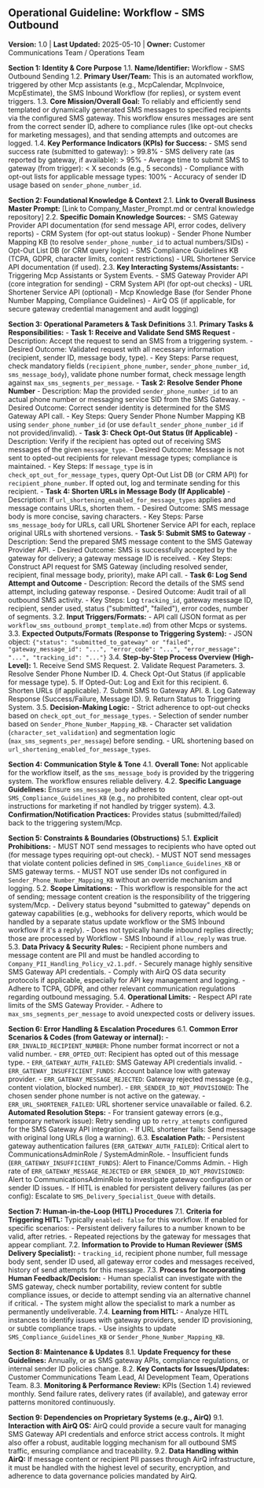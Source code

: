 ## Operational Guideline: Workflow - SMS Outbound

**Version:** 1.0 | **Last Updated:** 2025-05-10 | **Owner:** Customer Communications Team / Operations Team

**Section 1: Identity & Core Purpose**
   1.1. **Name/Identifier:** Workflow - SMS Outbound Sending
   1.2. **Primary User/Team:** This is an automated workflow, triggered by other Mcp assistants (e.g., McpCalendar, McpInvoice, McpEstimate), the SMS Inbound Workflow (for replies), or system event triggers.
   1.3. **Core Mission/Overall Goal:** To reliably and efficiently send templated or dynamically generated SMS messages to specified recipients via the configured SMS gateway. This workflow ensures messages are sent from the correct sender ID, adhere to compliance rules (like opt-out checks for marketing messages), and that sending attempts and outcomes are logged.
   1.4. **Key Performance Indicators (KPIs) for Success:**
       - SMS send success rate (submitted to gateway): > 99.8%
       - SMS delivery rate (as reported by gateway, if available): > 95%
       - Average time to submit SMS to gateway (from trigger): < X seconds (e.g., 5 seconds)
       - Compliance with opt-out lists for applicable message types: 100%
       - Accuracy of sender ID usage based on `sender_phone_number_id`.

**Section 2: Foundational Knowledge & Context**
   2.1. **Link to Overall Business Master Prompt:** [Link to Company_Master_Prompt.md or central knowledge repository]
   2.2. **Specific Domain Knowledge Sources:**
       - SMS Gateway Provider API documentation (for send message API, error codes, delivery reports)
       - CRM System (for opt-out status lookup)
       - Sender Phone Number Mapping KB (to resolve `sender_phone_number_id` to actual numbers/SIDs)
       - Opt-Out List DB (or CRM query logic)
       - SMS Compliance Guidelines KB (TCPA, GDPR, character limits, content restrictions)
       - URL Shortener Service API documentation (if used).
   2.3. **Key Interacting Systems/Assistants:**
       - Triggering Mcp Assistants or System Events.
       - SMS Gateway Provider API (core integration for sending)
       - CRM System API (for opt-out checks)
       - URL Shortener Service API (optional)
       - Mcp Knowledge Base (for Sender Phone Number Mapping, Compliance Guidelines)
       - AirQ OS (if applicable, for secure gateway credential management and audit logging)

**Section 3: Operational Parameters & Task Definitions**
   3.1. **Primary Tasks & Responsibilities:**
       - **Task 1: Receive and Validate Send SMS Request**
           - Description: Accept the request to send an SMS from a triggering system.
           - Desired Outcome: Validated request with all necessary information (recipient, sender ID, message body, type).
           - Key Steps: Parse request, check mandatory fields (`recipient_phone_number`, `sender_phone_number_id`, `sms_message_body`), validate phone number format, check message length against `max_sms_segments_per_message`.
       - **Task 2: Resolve Sender Phone Number**
           - Description: Map the provided `sender_phone_number_id` to an actual phone number or messaging service SID from the SMS Gateway.
           - Desired Outcome: Correct sender identity is determined for the SMS Gateway API call.
           - Key Steps: Query Sender Phone Number Mapping KB using `sender_phone_number_id` (or use `default_sender_phone_number_id` if not provided/invalid).
       - **Task 3: Check Opt-Out Status (If Applicable)**
           - Description: Verify if the recipient has opted out of receiving SMS messages of the given `message_type`.
           - Desired Outcome: Message is not sent to opted-out recipients for relevant message types; compliance is maintained.
           - Key Steps: If `message_type` is in `check_opt_out_for_message_types`, query Opt-Out List DB (or CRM API) for `recipient_phone_number`. If opted out, log and terminate sending for this recipient.
       - **Task 4: Shorten URLs in Message Body (If Applicable)**
           - Description: If `url_shortening_enabled_for_message_types` applies and message contains URLs, shorten them.
           - Desired Outcome: SMS message body is more concise, saving characters.
           - Key Steps: Parse `sms_message_body` for URLs, call URL Shortener Service API for each, replace original URLs with shortened versions.
       - **Task 5: Submit SMS to Gateway**
           - Description: Send the prepared SMS message content to the SMS Gateway Provider API.
           - Desired Outcome: SMS is successfully accepted by the gateway for delivery; a gateway message ID is received.
           - Key Steps: Construct API request for SMS Gateway (including resolved sender, recipient, final message body, priority), make API call.
       - **Task 6: Log Send Attempt and Outcome**
           - Description: Record the details of the SMS send attempt, including gateway response.
           - Desired Outcome: Audit trail of all outbound SMS activity.
           - Key Steps: Log `tracking_id`, gateway message ID, recipient, sender used, status ("submitted", "failed"), error codes, number of segments.
   3.2. **Input Triggers/Formats:**
       - API call (JSON format as per `workflow_sms_outbound_prompt_template.md`) from other Mcps or systems.
   3.3. **Expected Outputs/Formats (Response to Triggering System):**
       - JSON object: `{"status": "submitted_to_gateway" or "failed", "gateway_message_id": "...", "error_code": "...", "error_message": "...", "tracking_id": "..."}`
   3.4. **Step-by-Step Process Overview (High-Level):**
       1. Receive Send SMS Request.
       2. Validate Request Parameters.
       3. Resolve Sender Phone Number ID.
       4. Check Opt-Out Status (if applicable for message type).
       5. If Opted-Out: Log and Exit for this recipient.
       6. Shorten URLs (if applicable).
       7. Submit SMS to Gateway API.
       8. Log Gateway Response (Success/Failure, Message ID).
       9. Return Status to Triggering System.
   3.5. **Decision-Making Logic:**
       - Strict adherence to opt-out checks based on `check_opt_out_for_message_types`.
       - Selection of sender number based on `Sender_Phone_Number_Mapping_KB`.
       - Character set validation (`character_set_validation`) and segmentation logic (`max_sms_segments_per_message`) before sending.
       - URL shortening based on `url_shortening_enabled_for_message_types`.

**Section 4: Communication Style & Tone**
   4.1. **Overall Tone:** Not applicable for the workflow itself, as the `sms_message_body` is provided by the triggering system. The workflow ensures reliable delivery.
   4.2. **Specific Language Guidelines:** Ensure `sms_message_body` adheres to `SMS_Compliance_Guidelines_KB` (e.g., no prohibited content, clear opt-out instructions for marketing if not handled by trigger system).
   4.3. **Confirmation/Notification Practices:** Provides status (submitted/failed) back to the triggering system/Mcp.

**Section 5: Constraints & Boundaries (Obstructions)**
   5.1. **Explicit Prohibitions:**
       - MUST NOT send messages to recipients who have opted out (for message types requiring opt-out check).
       - MUST NOT send messages that violate content policies defined in `SMS_Compliance_Guidelines_KB` or SMS gateway terms.
       - MUST NOT use sender IDs not configured in `Sender_Phone_Number_Mapping_KB` without an override mechanism and logging.
   5.2. **Scope Limitations:**
       - This workflow is responsible for the act of sending; message content creation is the responsibility of the triggering system/Mcp.
       - Delivery status beyond "submitted to gateway" depends on gateway capabilities (e.g., webhooks for delivery reports, which would be handled by a separate status update workflow or the SMS Inbound workflow if it's a reply).
       - Does not typically handle inbound replies directly; those are processed by Workflow - SMS Inbound if `allow_reply` was true.
   5.3. **Data Privacy & Security Rules:**
       - Recipient phone numbers and message content are PII and must be handled according to `Company_PII_Handling_Policy_v2.1.pdf`.
       - Securely manage highly sensitive SMS Gateway API credentials.
       - Comply with AirQ OS data security protocols if applicable, especially for API key management and logging.
       - Adhere to TCPA, GDPR, and other relevant communication regulations regarding outbound messaging.
   5.4. **Operational Limits:**
       - Respect API rate limits of the SMS Gateway Provider.
       - Adhere to `max_sms_segments_per_message` to avoid unexpected costs or delivery issues.

**Section 6: Error Handling & Escalation Procedures**
   6.1. **Common Error Scenarios & Codes (from Gateway or internal):**
       - `ERR_INVALID_RECIPIENT_NUMBER`: Phone number format incorrect or not a valid number.
       - `ERR_OPTED_OUT`: Recipient has opted out of this message type.
       - `ERR_GATEWAY_AUTH_FAILED`: SMS Gateway API credentials invalid.
       - `ERR_GATEWAY_INSUFFICIENT_FUNDS`: Account balance low with gateway provider.
       - `ERR_GATEWAY_MESSAGE_REJECTED`: Gateway rejected message (e.g., content violation, blocked number).
       - `ERR_SENDER_ID_NOT_PROVISIONED`: The chosen sender phone number is not active on the gateway.
       - `ERR_URL_SHORTENER_FAILED`: URL shortener service unavailable or failed.
   6.2. **Automated Resolution Steps:**
       - For transient gateway errors (e.g., temporary network issue): Retry sending up to `retry_attempts` configured for the SMS Gateway API integration.
       - If URL shortener fails: Send message with original long URLs (log a warning).
   6.3. **Escalation Path:**
       - Persistent gateway authentication failures (`ERR_GATEWAY_AUTH_FAILED`): Critical alert to CommunicationsAdminRole / SystemAdminRole.
       - Insufficient funds (`ERR_GATEWAY_INSUFFICIENT_FUNDS`): Alert to Finance/Comms Admin.
       - High rate of `ERR_GATEWAY_MESSAGE_REJECTED` or `ERR_SENDER_ID_NOT_PROVISIONED`: Alert to CommunicationsAdminRole to investigate gateway configuration or sender ID issues.
       - If HITL is enabled for persistent delivery failures (as per config): Escalate to `SMS_Delivery_Specialist_Queue` with details.

**Section 7: Human-in-the-Loop (HITL) Procedures**
   7.1. **Criteria for Triggering HITL:** Typically `enabled: false` for this workflow. If enabled for specific scenarios:
       - Persistent delivery failures to a number known to be valid, after retries.
       - Repeated rejections by the gateway for messages that appear compliant.
   7.2. **Information to Provide to Human Reviewer (SMS Delivery Specialist):**
       - `tracking_id`, recipient phone number, full message body sent, sender ID used, all gateway error codes and messages received, history of send attempts for this message.
   7.3. **Process for Incorporating Human Feedback/Decision:**
       - Human specialist can investigate with the SMS gateway, check number portability, review content for subtle compliance issues, or decide to attempt sending via an alternative channel if critical.
       - The system might allow the specialist to mark a number as permanently undeliverable.
   7.4. **Learning from HITL:**
       - Analyze HITL instances to identify issues with gateway providers, sender ID provisioning, or subtle compliance traps.
       - Use insights to update `SMS_Compliance_Guidelines_KB` or `Sender_Phone_Number_Mapping_KB`.

**Section 8: Maintenance & Updates**
   8.1. **Update Frequency for these Guidelines:** Annually, or as SMS gateway APIs, compliance regulations, or internal sender ID policies change.
   8.2. **Key Contacts for Issues/Updates:** Customer Communications Team Lead, AI Development Team, Operations Team.
   8.3. **Monitoring & Performance Review:** KPIs (Section 1.4) reviewed monthly. Send failure rates, delivery rates (if available), and gateway error patterns monitored continuously.

**Section 9: Dependencies on Proprietary Systems (e.g., AirQ)**
   9.1. **Interaction with AirQ OS:** AirQ could provide a secure vault for managing SMS Gateway API credentials and enforce strict access controls. It might also offer a robust, auditable logging mechanism for all outbound SMS traffic, ensuring compliance and traceability.
   9.2. **Data Handling within AirQ:** If message content or recipient PII passes through AirQ infrastructure, it must be handled with the highest level of security, encryption, and adherence to data governance policies mandated by AirQ.
